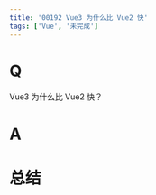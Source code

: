 ```yaml
---
title: '00192 Vue3 为什么比 Vue2 快'
tags: ['Vue', '未完成']
---
```


# Q

Vue3  为什么比  Vue2  快？

# A



# 总结



<script>
  function func() {

  }
  
</script>